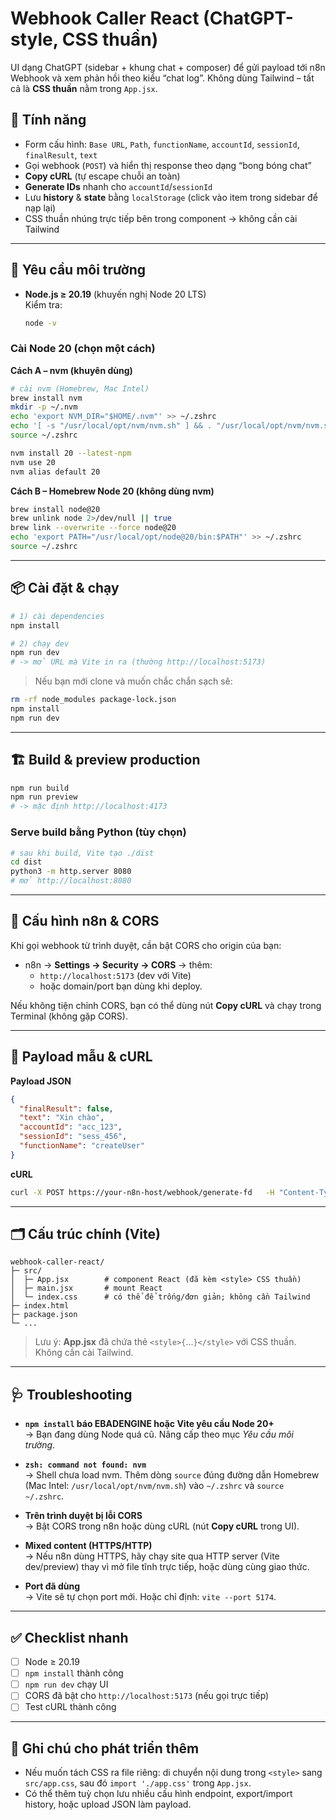 # Webhook Caller React (ChatGPT-style, CSS thuần)

UI dạng ChatGPT (sidebar + khung chat + composer) để gửi payload tới n8n Webhook và xem phản hồi theo kiểu “chat log”. Không dùng Tailwind – tất cả là **CSS thuần** nằm trong `App.jsx`.

## 🚀 Tính năng
- Form cấu hình: `Base URL`, `Path`, `functionName`, `accountId`, `sessionId`, `finalResult`, `text`
- Gọi webhook (`POST`) và hiển thị response theo dạng “bong bóng chat”
- **Copy cURL** (tự escape chuỗi an toàn)
- **Generate IDs** nhanh cho `accountId`/`sessionId`
- Lưu **history** & **state** bằng `localStorage` (click vào item trong sidebar để nạp lại)
- CSS thuần nhúng trực tiếp bên trong component → không cần cài Tailwind

---

## 🧰 Yêu cầu môi trường

- **Node.js ≥ 20.19** (khuyến nghị Node 20 LTS)  
  Kiểm tra:
  ```bash
  node -v
  ```

### Cài Node 20 (chọn một cách)

**Cách A – nvm (khuyên dùng)**
```bash
# cài nvm (Homebrew, Mac Intel)
brew install nvm
mkdir -p ~/.nvm
echo 'export NVM_DIR="$HOME/.nvm"' >> ~/.zshrc
echo '[ -s "/usr/local/opt/nvm/nvm.sh" ] && . "/usr/local/opt/nvm/nvm.sh"' >> ~/.zshrc
source ~/.zshrc

nvm install 20 --latest-npm
nvm use 20
nvm alias default 20
```

**Cách B – Homebrew Node 20 (không dùng nvm)**
```bash
brew install node@20
brew unlink node 2>/dev/null || true
brew link --overwrite --force node@20
echo 'export PATH="/usr/local/opt/node@20/bin:$PATH"' >> ~/.zshrc
source ~/.zshrc
```

---

## 📦 Cài đặt & chạy

```bash
# 1) cài dependencies
npm install

# 2) chạy dev
npm run dev
# -> mở URL mà Vite in ra (thường http://localhost:5173)
```

> Nếu bạn mới clone và muốn chắc chắn sạch sẽ:
```bash
rm -rf node_modules package-lock.json
npm install
npm run dev
```

---

## 🏗️ Build & preview production

```bash
npm run build
npm run preview
# -> mặc định http://localhost:4173
```

### Serve build bằng Python (tùy chọn)
```bash
# sau khi build, Vite tạo ./dist
cd dist
python3 -m http.server 8080
# mở http://localhost:8080
```

---

## 🔧 Cấu hình n8n & CORS

Khi gọi webhook từ trình duyệt, cần bật CORS cho origin của bạn:

- n8n → **Settings → Security → CORS** → thêm:
  - `http://localhost:5173` (dev với Vite)
  - hoặc domain/port bạn dùng khi deploy.

Nếu không tiện chỉnh CORS, bạn có thể dùng nút **Copy cURL** và chạy trong Terminal (không gặp CORS).

---

## 🧪 Payload mẫu & cURL

**Payload JSON**
```json
{
  "finalResult": false,
  "text": "Xin chào",
  "accountId": "acc_123",
  "sessionId": "sess_456",
  "functionName": "createUser"
}
```

**cURL**
```bash
curl -X POST https://your-n8n-host/webhook/generate-fd   -H "Content-Type: application/json"   -d "{\"finalResult\":false,\"text\":\"Xin chào\",\"accountId\":\"acc_123\",\"sessionId\":\"sess_456\",\"functionName\":\"createUser\"}"
```

---

## 🗂️ Cấu trúc chính (Vite)
```
webhook-caller-react/
├─ src/
│  ├─ App.jsx        # component React (đã kèm <style> CSS thuần)
│  ├─ main.jsx       # mount React
│  └─ index.css      # có thể để trống/đơn giản; không cần Tailwind
├─ index.html
├─ package.json
└─ ...
```

> Lưu ý: **App.jsx** đã chứa thẻ `<style>{`...`}</style>` với CSS thuần. Không cần cài Tailwind.

---

## 🩺 Troubleshooting

- **`npm install` báo EBADENGINE hoặc Vite yêu cầu Node 20+**  
  → Bạn đang dùng Node quá cũ. Nâng cấp theo mục *Yêu cầu môi trường*.

- **`zsh: command not found: nvm`**  
  → Shell chưa load nvm. Thêm dòng `source` đúng đường dẫn Homebrew (Mac Intel: `/usr/local/opt/nvm/nvm.sh`) vào `~/.zshrc` và `source ~/.zshrc`.

- **Trên trình duyệt bị lỗi CORS**  
  → Bật CORS trong n8n hoặc dùng cURL (nút **Copy cURL** trong UI).

- **Mixed content (HTTPS/HTTP)**  
  → Nếu n8n dùng HTTPS, hãy chạy site qua HTTP server (Vite dev/preview) thay vì mở file tĩnh trực tiếp, hoặc dùng cùng giao thức.

- **Port đã dùng**  
  → Vite sẽ tự chọn port mới. Hoặc chỉ định: `vite --port 5174`.

---

## ✅ Checklist nhanh
- [ ] Node ≥ 20.19  
- [ ] `npm install` thành công  
- [ ] `npm run dev` chạy UI  
- [ ] CORS đã bật cho `http://localhost:5173` (nếu gọi trực tiếp)  
- [ ] Test cURL thành công

---

## 📌 Ghi chú cho phát triển thêm
- Nếu muốn tách CSS ra file riêng: di chuyển nội dung trong `<style>` sang `src/app.css`, sau đó `import './app.css'` trong `App.jsx`.
- Có thể thêm tuỳ chọn lưu nhiều cấu hình endpoint, export/import history, hoặc upload JSON làm payload.

